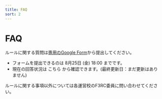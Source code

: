 ```yaml
---
title: FAQ
sort: 2
---
```


# FAQ
ルールに関する質問は[専用のGoogle Form](https://forms.gle/iB64qdsUQ6Bz5v6z8)から提出してください。
- フォームを提出できるのは 8月25日 (金) 18:00 までです。
- 現在の回答状況は こちら から確認できます。(最終更新日：まだ更新はありません)
  
ルールに関する事項以外については各運営校のF3RC委員に問い合わせてください。
